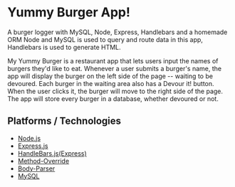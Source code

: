 # Yummy Burger App!

A burger logger with MySQL, Node, Express, Handlebars and a homemade ORM
Node and MySQL is used to query and route data in this app, Handlebars is used to generate HTML.

My Yummy Burger is a restaurant app that lets users input the names of burgers they'd like to eat.
Whenever a user submits a burger's name, the app will display the burger on the left side of the page -- waiting to be devoured.
Each burger in the waiting area also has a Devour it! button. When the user clicks it, the burger will move to the right side of the page.
The app will store every burger in a database, whether devoured or not.

## Platforms / Technologies
* [Node.js](http://nodejs.org/)
* [Express.js](https://expressjs.com/)
* [HandleBars.js(Express)](http://handlebarsjs.com/)
* [Method-Override](https://www.npmjs.com/package/method-override)
* [Body-Parser](https://www.npmjs.com/package/body-parser)
* [MySQL](https://www.mysql.com/)


